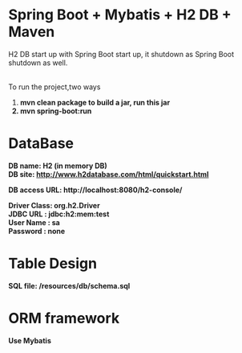 # Spring Boot + Mybatis + H2 DB + Maven
H2 DB start up with Spring Boot start up, it shutdown as Spring Boot shutdown as well.<br><br>

To run the project,two ways <br>
1. <b>mvn clean<b/> package to build a jar, run this jar<br>
2. <b>mvn spring-boot:run<b/><br>

# DataBase
DB name: H2  (in memory DB)<br>
DB site: http://www.h2database.com/html/quickstart.html<br>

DB access URL: http://localhost:8080/h2-console/<br>

Driver Class: org.h2.Driver<br>
JDBC URL : jdbc:h2:mem:test<br>
User Name : sa<br>
Password : none<br>

# Table Design
SQL file: /resources/db/schema.sql<br>

# ORM framework
Use Mybatis<br><br>
